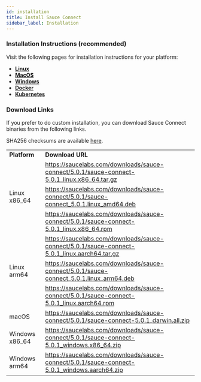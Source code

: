```yaml
---
id: installation
title: Install Sauce Connect
sidebar_label: Installation
---
```


### Installation Instructions (recommended)

Visit the following pages for installation instructions for your platform:
- **[Linux](/secure-connections/sauce-connect-5/installation/linux)**
- **[MacOS](/secure-connections/sauce-connect-5/installation/macos)**
- **[Windows](/secure-connections/sauce-connect-5/installation/windows)**
- **[Docker](/secure-connections/sauce-connect-5/installation/docker)**
- **[Kubernetes](/secure-connections/sauce-connect-5/installation/kubernetes)**

### Download Links

If you prefer to do custom installation, you can download Sauce Connect binaries from the following links.

SHA256 checksums are available [here](https://saucelabs.com/downloads/sauce-connect/5.0.1/checksums).

<table>
  <tr>
    <td><strong>Platform</strong>
    </td>
    <td><strong>Download URL</strong>
    </td>
  </tr>
  <tr>
    <td rowspan="3">Linux x86_64</td>
    <td>
      <a href="https://saucelabs.com/downloads/sauce-connect/5.0.1/sauce-connect-5.0.1_linux.x86_64.tar.gz">https://saucelabs.com/downloads/sauce-connect/5.0.1/sauce-connect-5.0.1_linux.x86_64.tar.gz</a>
    </td>
  </tr>
  <tr>
    <td>
      <a href="https://saucelabs.com/downloads/sauce-connect/5.0.1/sauce-connect_5.0.1.linux_amd64.deb">https://saucelabs.com/downloads/sauce-connect/5.0.1/sauce-connect_5.0.1.linux_amd64.deb</a>
    </td>
  </tr>
  <tr>
    <td>
      <a href="https://saucelabs.com/downloads/sauce-connect/5.0.1/sauce-connect-5.0.1_linux.x86_64.rpm">https://saucelabs.com/downloads/sauce-connect/5.0.1/sauce-connect-5.0.1_linux.x86_64.rpm</a>
    </td>
  </tr>
  <tr>
    <td rowspan="3">Linux arm64</td>
    <td>
      <a href="https://saucelabs.com/downloads/sauce-connect/5.0.1/sauce-connect-5.0.1_linux.aarch64.tar.gz">https://saucelabs.com/downloads/sauce-connect/5.0.1/sauce-connect-5.0.1_linux.aarch64.tar.gz</a>
    </td>
  </tr>
  <tr>
    <td>
      <a href="https://saucelabs.com/downloads/sauce-connect/5.0.1/sauce-connect_5.0.1.linux_arm64.deb">https://saucelabs.com/downloads/sauce-connect/5.0.1/sauce-connect_5.0.1.linux_arm64.deb</a>
    </td>
  </tr>
  <tr>
    <td>
      <a href="https://saucelabs.com/downloads/sauce-connect/5.0.1/sauce-connect-5.0.1_linux.aarch64.rpm">https://saucelabs.com/downloads/sauce-connect/5.0.1/sauce-connect-5.0.1_linux.aarch64.rpm</a>
    </td>
  </tr>
  <tr>
    <td>macOS</td>
    <td>
      <a href="https://saucelabs.com/downloads/sauce-connect/5.0.1/sauce-connect-5.0.1_darwin.all.zip">https://saucelabs.com/downloads/sauce-connect/5.0.1/sauce-connect-5.0.1_darwin.all.zip</a>
    </td>
  </tr>
  <tr>
    <td>Windows x86_64</td>
    <td>
      <a href="https://saucelabs.com/downloads/sauce-connect/5.0.1/sauce-connect-5.0.1_windows.x86_64.zip">https://saucelabs.com/downloads/sauce-connect/5.0.1/sauce-connect-5.0.1_windows.x86_64.zip</a>
    </td>
  </tr>
  <tr>
    <td>Windows arm64</td>
    <td>
      <a href="https://saucelabs.com/downloads/sauce-connect/5.0.1/sauce-connect-5.0.1_windows.aarch64.zip">https://saucelabs.com/downloads/sauce-connect/5.0.1/sauce-connect-5.0.1_windows.aarch64.zip</a>
    </td>
  </tr>
</table>
